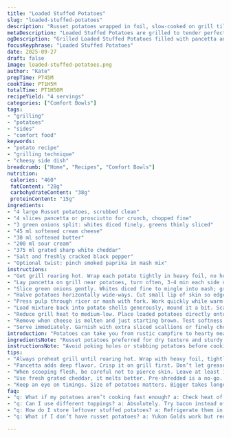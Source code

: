 ```yaml
---
title: "Loaded Stuffed Potatoes"
slug: "loaded-stuffed-potatoes"
description: "Russet potatoes wrapped in foil, slow-cooked on grill till tender. Crisp pancetta replaces bacon for a deeper crunch and smoky flavor. Scallions split for layering both savory body and fresh sharpness. Butter swapped partly for cream cheese to stabilize moisture and add silkiness. Sharp white cheddar shredded fresh, melts with sour cream and potato flesh. Potatoes hollowed leaving a firm wall, mashed with mix-ins then refilled and topped with layers of cheese and pancetta. Grill lowered to medium heat to melt cheese with gentle sizzle, avoiding burning. Salt and pepper adjusted late to balance richness. Final garnish of finely sliced chives adds freshness and crunch contrast."
metaDescription: "Loaded Stuffed Potatoes are grilled to tender perfection with pancetta and creamy cheese, a hearty, indulgent side or main dish."
ogDescription: "Grilled Loaded Stuffed Potatoes filled with pancetta and creamy cheese offer a smoky, savory delight everyone will enjoy."
focusKeyphrase: "Loaded Stuffed Potatoes"
date: 2025-09-27
draft: false
image: loaded-stuffed-potatoes.png
author: "Kate"
prepTime: PT45M
cookTime: PT1H5M
totalTime: PT1H50M
recipeYield: "4 servings"
categories: ["Comfort Bowls"]
tags:
- "grilling"
- "potatoes"
- "sides"
- "comfort food"
keywords:
- "potato recipe"
- "grilling technique"
- "cheesy side dish"
breadcrumb: ["Home", "Recipes", "Comfort Bowls"]
nutrition: 
 calories: "460"
 fatContent: "28g"
 carbohydrateContent: "38g"
 proteinContent: "15g"
ingredients:
- "4 large Russet potatoes, scrubbed clean"
- "4 slices pancetta or prosciutto for crunch, chopped fine"
- "3 green onions split: whites diced finely, greens thinly sliced"
- "45 ml softened cream cheese"
- "30 ml softened butter"
- "200 ml sour cream"
- "375 ml grated sharp white cheddar"
- "Salt and freshly cracked black pepper"
- "Optional twist: pinch smoked paprika in mash mix"
instructions:
- "Get grill roaring hot. Wrap each potato tightly in heavy foil, no holes. Grill 35-45 min until tender but still firm. Check by piercing — if it slips easily but not mushy, ready. Remove and cool slightly."
- "Lay pancetta on grill near potatoes, turn often, 3-4 min each side until crisped brown and aromatic. Drain on paper towels. Chop roughly, keep handy."
- "Slice green onions gently. Whites diced fine to mingle into mash; greens saved for garnish and last-layer crunch."
- "Halve potatoes horizontally wide-ways. Cut small lip of skin so edge remains about 1.25 cm thick, scoop flesh carefully to avoid piercing skin. Reserve shells."
- "Press pulp through ricer or mash with fork. Work quickly while warm to avoid drying out. Add butter, cream cheese, sour cream mixed with pinch smoked paprika, whites of green onions, half the cheddar and pancetta bits. Season well with salt and pepper. Mix until creamy but not gluey."
- "Load mixture back into potato shells generously, mound it a bit. Scatter remaining cheese, pancetta, and green parts of onion over tops."
- "Reduce grill heat to medium-low. Place loaded potatoes directly onto grates. Cover if you can, cook 15-20 min. Cheese should melt with slight bubbling and golden spots. Smells rich and smoky. Skin gets crisp edges from dry heat."
- "Remove when cheese is molten and just starting brown. Test softness of shells: they should crisp without breakage or sogginess."
- "Serve immediately. Garnish with extra sliced scallions or finely chopped chives if handy. Eat with fork; expect creamy interior swirled with punches of tang and smoke."
introduction: "Potatoes can take you from rustic campfire to hearty meal. Wrapped in foil, grilling locks moisture, steams inside while skin softens just right. The trick: don't pierce skins before cooking. Keep that barrier intact. Pancetta brings crisp fattiness, replacing bacon with richer flavor and less grease. Instead of plain butter alone, a bit of cream cheese works wonders for texture stability — no dry lumps. Sharp cheddar melts slow, golden, bubbling. Throw a smoked paprika pinch in mash for warmth without overpowering. Play with estimated times — feel the softness until they give under a fork but hold shape. Cheese grill-melts before burning: watch close or char arrives fast. Spring onion whites mix in; greens garnish top, fresh snap against melting richness. Chop pancetta coarsely for texture play; these aren’t just smooth potatoes. Let grill’s smoky breath infuse everything. These aren’t baked spuds, they’re grilled indulgence. Get your hands messy, dig in."
ingredientsNote: "Russet potatoes preferred for dry texture and sturdy skins that hold filling well. If Russets not available, Yukon golds work but reduce cooking time slightly. Pancetta, prosciutto, or even smoked turkey bacon give distinctive crunch with less grease than regular bacon but swap cautiously—flavor shifts radically. Cream cheese balances moisture and richness; sour cream adds acidity to cut heaviness. Butter stabilizes warmth and flavor. Sharp cheddar must be freshly grated for best meltability; pre-shredded often contains anti-caking agents that hinder melting. Green onions split by use — whites add mild onion flavor to mash without overpowering; greens sprinkled last for color and crunch. Smoked paprika optional but recommended for smoky depth without excess heat. Salt after mixing prevents drying of potatoes. Remember: size of potatoes affects cooking time; adjust accordingly."
instructionsNote: "Avoid poking holes or stabbing potatoes before cooking — steam will escape, drying flesh. Wrapping with heavy-duty foil prevents flare-ups but directs heat evenly; double wrap if grill is uneven. Pancetta grilled separately on top grate to avoid grease flare-ups on potatoes. Chop it after crisping to keep texture intact — don’t puree. When scooping out potato flesh, leaving about 1.25 cm ensures shell holds filling without collapsing. Don’t overfill; mash will swell slightly while reheating and cheese melts. Mix mash while warm to avoid clumping. Timing can vary — test doneness by gently squeezing potatoes with tongs; should yield but remain firm. Low heat finish allows cheese to melt without burning or drying. Watch for bubbling cheese and golden spots. Let rest a few minutes briefly off direct heat to set filling before serving. Garnishes added last maintain fresh scent and texture contrast."
tips:
- "Always preheat grill until roaring hot. Wrap with heavy foil, tightly. No holes allowed. Let them steam inside while skin gets tender. Avoid piercing. If undercooked, they stay firm. Test for doneness by piercing with a fork."
- "Pancetta adds deep flavor. Crisp it on grill first. Don’t let grease flare up on potatoes. Drain on paper towels, chop roughly. Keep that texture. For crunch, mix with cheese before topping. Adds contrast in every bite."
- "When scooping flesh, be careful not to pierce skin. Leave at least 1.25 cm. No collapsing shells. Mash while warm to keep creamy. Mix in cream cheese not just butter. Cuts dryness, keeps rich. Remember, mix fast."
- "Use fresh grated cheddar, it melts better. Pre-shredded is a no-go. Look for bubbling, golden cheese. That's your cue, remove from grill. Let rest briefly, filling holds together better. Garnish with chives for pop."
- "Keep an eye on timings. Size of potatoes matters. Bigger takes longer. Testing with tongs helps. Do a gentle squeeze, it should feel soft but hold shape. Even heat on grill, rotate if needed for even cooking."
faq:
- "q: What if my potatoes aren’t cooking fast enough? a: Check heat of grill first. Check size; bigger takes longer. Could wrap tighter or grill longer."
- "q: Can I use different toppings? a: Absolutely. Try bacon instead of pancetta. Or even different cheeses. Just consider flavor balance."
- "q: How do I store leftover stuffed potatoes? a: Refrigerate them in airtight container. Can reheat on grill or oven. Watch cheese carefully, avoid burning."
- "q: What if I don’t have russet potatoes? a: Yukon Golds work but reduce grill time. They cook faster. Just adjust cooking times accordingly."

---
```

